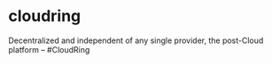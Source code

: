 # cloudring
 Decentralized and independent of any single provider, the post-Cloud platform – #CloudRing
